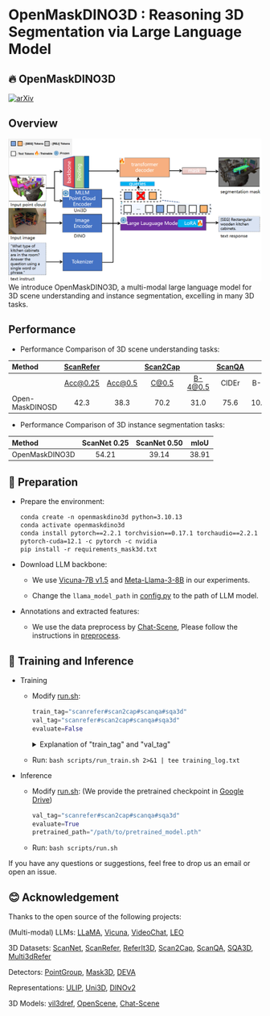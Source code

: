 # OpenMaskDINO3D : Reasoning 3D Segmentation via Large Language Model


## 🔥 OpenMaskDINO3D
[![arXiv](https://img.shields.io/badge/arXiv-2405.17427-red)](https://arxiv.org/abs/2506.04837)

## Overview
![OpenMaskDINO3D](OpenMaskDINO3D_arch.png)
We introduce OpenMaskDINO3D, a multi-modal large language model for 3D scene understanding and instance segmentation, excelling in many 3D tasks.

## Performance

- Performance Comparison of 3D scene understanding tasks:

| Method                | [ScanRefer](https://github.com/daveredrum/ScanRefer) |       | [Scan2Cap](https://github.com/daveredrum/Scan2Cap) |       | [ScanQA](https://github.com/ATR-DBI/ScanQA) |       | [SQA3D](https://github.com/SilongYong/SQA3D) |       |
|:---------------------|:---------:|:-----:|:-------:|:-----:|:-------------------------------------------:|:-----:|:----:|:-----:|
|                      | Acc@0.25  | Acc@0.5 | C@0.5   | B-4@0.5 |                      CIDEr                       | B-4   | EM   | EM-R  |
| Open-MaskDINOSD       | 42.3      | 38.3    | 70.2    | 31.0    |                    75.6                     | 10.7  | -    | 44.1  |
 
- Performance Comparison of 3D instance segmentation tasks:

| Method           | ScanNet 0.25 | ScanNet 0.50 | mIoU  |
|:----------------|:------------:|:------------:|:-----:|
| OpenMaskDINO3D   | 54.21        | 39.14        | 38.91 |

## 🔨 Preparation

- Prepare the environment:
  
  ```shell
  conda create -n openmaskdino3d python=3.10.13
  conda activate openmaskdino3d
  conda install pytorch==2.2.1 torchvision==0.17.1 torchaudio==2.2.1 pytorch-cuda=12.1 -c pytorch -c nvidia
  pip install -r requirements_mask3d.txt
  ```
  
- Download LLM backbone:
  -  We use [Vicuna-7B v1.5](https://huggingface.co/lmsys/vicuna-7b-v1.5) and [Meta-Llama-3-8B](https://huggingface.co/meta-llama/Meta-Llama-3-8B) in our experiments.

  - Change the `llama_model_path` in [config.py](./scripts/config.py) to the path of LLM model.
  

- Annotations and extracted features:
  
  - We use the data preprocess by [Chat-Scene](https://github.com/ZzZZCHS/Chat-Scene), Please follow the instructions in [preprocess](preprocess/).


## 🤖 Training and Inference

- Training
  - Modify [run.sh](scripts/run.sh):
    ```python
    train_tag="scanrefer#scan2cap#scanqa#sqa3d"
    val_tag="scanrefer#scan2cap#scanqa#sqa3d"
    evaluate=False
    ```

    <details>
    <summary> Explanation of "train_tag" and "val_tag" </summary>

    - Use `#` to seperate different datasets

    - Datasets:
      - `scanrefer`: [ScanRefer](https://github.com/daveredrum/ScanRefer) Dataset
      - `scan2cap`: [Scan2Cap](https://github.com/daveredrum/Scan2Cap) Dataset
      - `scanqa`: [ScanQA](https://github.com/ATR-DBI/ScanQA) Dataset
      - `sqa3d`: [SQA3D](https://github.com/SilongYong/SQA3D) Dataset
    </details>
  - Run: `bash scripts/run_train.sh 2>&1 | tee training_log.txt`


- Inference
  
  - Modify [run.sh](scripts/run.sh): (We provide the pretrained checkpoint in [Google Drive](https://drive.google.com/drive/folders/12RV0N_mPPjD8oDWz_kIfORCY9GvJX2WN?usp=sharing))
  
    ```python
    val_tag="scanrefer#scan2cap#scanqa#sqa3d"
    evaluate=True
    pretrained_path="/path/to/pretrained_model.pth"
    ```
  
  - Run: `bash scripts/run.sh`

If you have any questions or suggestions, feel free to drop us an email or open an issue.

## 😊 Acknowledgement

Thanks to the open source of the following projects:

(Multi-modal) LLMs:
[LLaMA](https://github.com/facebookresearch/llama), 
[Vicuna](https://github.com/lm-sys/FastChat),
[VideoChat](https://github.com/OpenGVLab/Ask-Anything/tree/main/video_chat), 
[LEO](https://github.com/embodied-generalist/embodied-generalist)

3D Datasets:
[ScanNet](https://github.com/ScanNet/ScanNet), 
[ScanRefer](https://github.com/daveredrum/ScanRefer), 
[ReferIt3D](https://github.com/referit3d/referit3d), 
[Scan2Cap](https://github.com/daveredrum/Scan2Cap), 
[ScanQA](https://github.com/ATR-DBI/ScanQA), 
[SQA3D](https://github.com/SilongYong/SQA3D), 
[Multi3dRefer](https://github.com/3dlg-hcvc/M3DRef-CLIP)

Detectors:
[PointGroup](https://github.com/dvlab-research/PointGroup), 
[Mask3D](https://github.com/JonasSchult/Mask3D),
[DEVA](https://github.com/hkchengrex/Tracking-Anything-with-DEVA)

Representations:
[ULIP](https://github.com/salesforce/ULIP), 
[Uni3D](https://github.com/baaivision/Uni3D),
[DINOv2](https://github.com/facebookresearch/dinov2)

3D Models:
[vil3dref](https://github.com/cshizhe/vil3dref),
[OpenScene](https://github.com/pengsongyou/openscene),
[Chat-Scene](https://github.com/ZzZZCHS/Chat-Scene)

